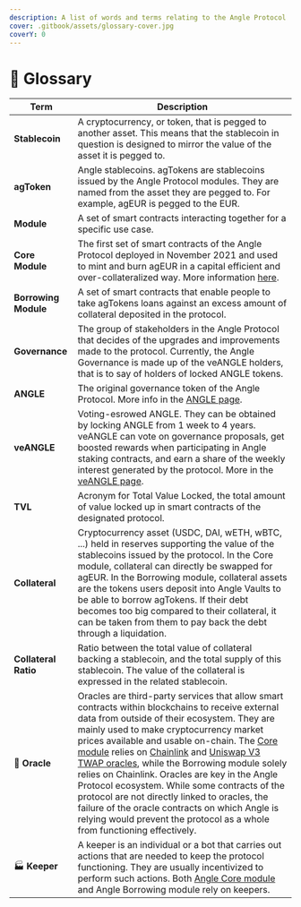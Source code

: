 ```yaml
---
description: A list of words and terms relating to the Angle Protocol
cover: .gitbook/assets/glossary-cover.jpg
coverY: 0
---
```


# 📒 Glossary

| Term                 | Description                                                                                                                                                                                                                                                                                                                                                                                                                                                                                                                                                                                                                                                                                                     |
| -------------------- | --------------------------------------------------------------------------------------------------------------------------------------------------------------------------------------------------------------------------------------------------------------------------------------------------------------------------------------------------------------------------------------------------------------------------------------------------------------------------------------------------------------------------------------------------------------------------------------------------------------------------------------------------------------------------------------------------------------- |
| **Stablecoin**       | A cryptocurrency, or token, that is pegged to another asset. This means that the stablecoin in question is designed to mirror the value of the asset it is pegged to.                                                                                                                                                                                                                                                                                                                                                                                                                                                                                                                                           |
| **agToken**          | Angle stablecoins. agTokens are stablecoins issued by the Angle Protocol modules. They are named from the asset they are pegged to. For example, agEUR is pegged to the EUR.                                                                                                                                                                                                                                                                                                                                                                                                                                                                                                                                    |
| **Module**           | A set of smart contracts interacting together for a specific use case.                                                                                                                                                                                                                                                                                                                                                                                                                                                                                                                                                                                                                                          |
| **Core Module**      | The first set of smart contracts of the Angle Protocol deployed in November 2021 and used to mint and burn agEUR in a capital efficient and over-collateralized way. More information [here](core-module/overview.md).                                                                                                                                                                                                                                                                                                                                                                                                                                                                                          |
| **Borrowing Module** | A set of smart contracts that enable people to take agTokens loans against an excess amount of collateral deposited in the protocol.                                                                                                                                                                                                                                                                                                                                                                                                                                                                                                                                                                            |
| **Governance**       | The group of stakeholders in the Angle Protocol that decides of the upgrades and improvements made to the protocol. Currently, the Angle Governance is made up of the veANGLE holders, that is to say of holders of locked ANGLE tokens.                                                                                                                                                                                                                                                                                                                                                                                                                                                                        |
| **ANGLE**            | The original governance token of the Angle Protocol. More info in the [ANGLE page](governance/angle-token.md).                                                                                                                                                                                                                                                                                                                                                                                                                                                                                                                                                                                                  |
| **veANGLE**          | Voting-esrowed ANGLE. They can be obtained by locking ANGLE from 1 week to 4 years. veANGLE can vote on governance proposals, get boosted rewards when participating in Angle staking contracts, and earn a share of the weekly interest generated by the protocol. More in the [veANGLE page](governance/veANGLE/).                                                                                                                                                                                                                                                                                                                                                                                            |
| **TVL**              | Acronym for Total Value Locked, the total amount of value locked up in smart contracts of the designated protocol.                                                                                                                                                                                                                                                                                                                                                                                                                                                                                                                                                                                              |
| **Collateral**       | Cryptocurrency asset (USDC, DAI, wETH, wBTC, ...) held in reserves supporting the value of the stablecoins issued by the protocol. In the Core module, collateral can directly be swapped for agEUR. In the Borrowing module, collateral assets are the tokens users deposit into Angle Vaults to be able to borrow agTokens. If their debt becomes too big compared to their collateral, it can be taken from them to pay back the debt through a liquidation.                                                                                                                                                                                                                                                 |
| **Collateral Ratio** | Ratio between the total value of collateral backing a stablecoin, and the total supply of this stablecoin. The value of the collateral is expressed in the related stablecoin.                                                                                                                                                                                                                                                                                                                                                                                                                                                                                                                                  |
| 🔱 **Oracle**        | Oracles are third-party services that allow smart contracts within blockchains to receive external data from outside of their ecosystem. They are mainly used to make cryptocurrency market prices available and usable on-chain. The [Core module](other-aspects/oracles.md) relies on [Chainlink](https://chain.link) and [Uniswap V3 TWAP oracles](https://uniswap.org/blog/uniswap-v3/), while the Borrowing module solely relies on Chainlink. Oracles are key in the Angle Protocol ecosystem. While some contracts of the protocol are not directly linked to oracles, the failure of the oracle contracts on which Angle is relying would prevent the protocol as a whole from functioning effectively. |
| 🏭 **Keeper**        | A keeper is an individual or a bot that carries out actions that are needed to keep the protocol functioning. They are usually incentivized to perform such actions. Both [Angle Core module](other-aspects/keepers.md) and Angle Borrowing module rely on keepers.                                                                                                                                                                                                                                                                                                                                                                                                                                             |
